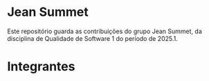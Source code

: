 # Jean Summet

Este repositório guarda as contribuições do grupo Jean Summet, da disciplina de Qualidade de Software 1 do período de 2025.1.

# Integrantes

